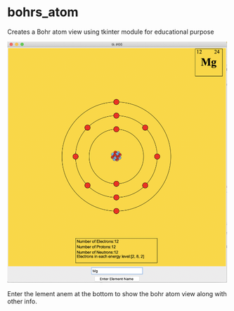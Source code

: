 # bohrs_atom
Creates a Bohr atom view using tkinter module for educational purpose

<img src="example_1.png" width='500'>

Enter the lement anem at the bottom to show the bohr atom view along with other info. 
